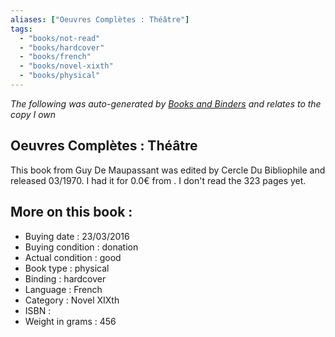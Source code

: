 ```yaml
---
aliases: ["Oeuvres Complètes : Théâtre"] 
tags: 
  - "books/not-read" 
  - "books/hardcover" 
  - "books/french"
  - "books/novel-xixth"
  - "books/physical"
---
```


_The following was auto-generated by [Books and Binders](Books%20and%20Binders.md) and relates to the copy I own_
## Oeuvres Complètes : Théâtre
This book from Guy De Maupassant was edited by Cercle Du Bibliophile and released 03/1970. I had it for 0.0€ from . I don't read the 323 pages yet.

## More on this book :
- Buying date : 23/03/2016
- Buying condition : donation
- Actual condition : good
- Book type : physical
- Binding : hardcover
- Language : French
- Category : Novel XIXth
- ISBN : 
- Weight in grams : 456
